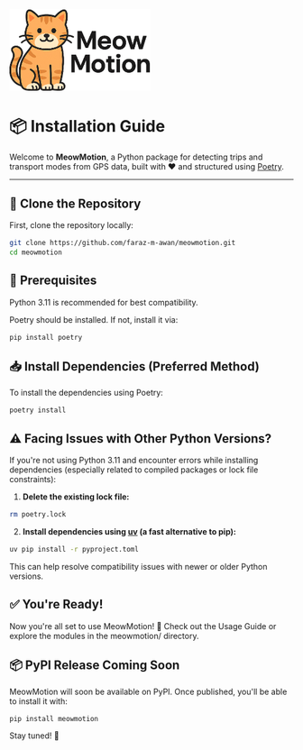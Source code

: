 <img src="../../assets/meowmotion_logo.png" alt="MeowMotion Logo" width="250"/><br>
# 📦 Installation Guide



Welcome to **MeowMotion**, a Python package for detecting trips and transport modes from GPS data, built with ❤️ and structured using [Poetry](https://python-poetry.org/).

---

## 🚀 Clone the Repository

First, clone the repository locally:

```bash
git clone https://github.com/faraz-m-awan/meowmotion.git
cd meowmotion
```

## 📌 Prerequisites
Python 3.11 is recommended for best compatibility.

Poetry should be installed. If not, install it via:
```bash
pip install poetry
```

## 📥 Install Dependencies (Preferred Method)
To install the dependencies using Poetry:
```bash
poetry install
```

## ⚠️ Facing Issues with Other Python Versions?
If you're not using Python 3.11 and encounter errors while installing dependencies (especially related to compiled packages or lock file constraints):
1. **Delete the existing lock file:**
```bash
rm poetry.lock
```
2. **Install dependencies using [uv](https://github.com/astral-sh/uv) (a fast alternative to pip):**
```bash
uv pip install -r pyproject.toml
```
This can help resolve compatibility issues with newer or older Python versions.

## ✅ You're Ready!
Now you're all set to use MeowMotion! 🎉
Check out the Usage Guide or explore the modules in the meowmotion/ directory.

## 📦 PyPI Release Coming Soon
MeowMotion will soon be available on PyPI. Once published, you'll be able to install it with:
```bash
pip install meowmotion
```
Stay tuned! 🐾


